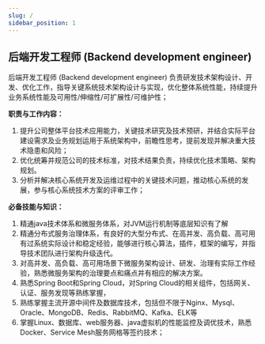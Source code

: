 ```yaml
---
slug: /
sidebar_position: 1
---
```


## 后端开发工程师 (Backend development engineer) 

后端开发工程师 (Backend development engineer) 负责研发技术架构设计、开发、优化工作，指导关键系统技术架构设计与实现，优化整体系统性能，持续提升业务系统性能及可用性/伸缩性/可扩展性/可维护性；

**职责与工作内容：**

1. 提升公司整体平台技术应用能力，关键技术研究及技术预研，并结合实际平台建设需求及业务规划运用于系统架构中，前瞻性思考，提前发现并解决重大技术隐患和风险；
2. 优化统筹并规范公司的技术标准，对技术结果负责，持续优化技术策略、架构规划。
3. 分析并解决核心系统开发及运维过程中的关键技术问题，推动核心系统的发展，参与核心系统技术方案的评审工作；

**必备技能与知识：**

1. 精通java技术体系和微服务体系，对JVM运行机制等底层知识有了解
2. 精通分布式服务治理体系，有良好的大型分布式、在高并发、高负载、高可用有过系统实际设计和稳定经验，能够进行核心算法，插件，框架的编写，并指导技术团队进行架构升级迭代。
3. 对高并发、高负载、高可用场景下微服务架构设计、研发、治理有实际工作经验，熟悉微服务架构的治理要点和痛点并有相应的解决方案。
4. 熟悉Spring Boot和Spring Cloud，对Spring Cloud的相关组件，包括网关、认证、服务发现等熟练掌握，
5. 熟练掌握主流开源中间件及数据库技术，包括但不限于Nginx、Mysql、Oracle、MongoDB、Redis、RabbitMQ、Kafka、ELK等
6. 掌握Linux、数据库、web服务器、java虚拟机的性能监控及调优技术，熟悉Docker、Service Mesh服务网格等签约技术；